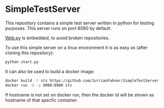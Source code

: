 # SimpleTestServer
This repository contains a simple test server written in python for testing purposes. This server runs on port 8080 by default.

[Web.py](http://webpy.org) is embedded, to avoid broken repositories. 

To use this simple server on a linux environment it is as easy as (after cloning this repository):
```bash
python start.py
```

It can also be used to build a docker image:
```bash
docker build -t sts https://github.com/JurrianFahner/SimpleTestServer
docker run -d -p 8080:8080 sts
```
If hostname is not set on docker run, then the docker id will be shown as hostname of that specfic container.